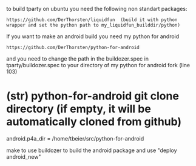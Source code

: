 
to build tparty on ubuntu you need  the following non standart packages:


    https://github.com/DerThorsten/liquidfun  (build it with python wrapper and set the python path to my_liquidfun_builddir/python)


If you want to make an android build you need my python for android

    https://github.com/DerThorsten/python-for-android

and you need to  change the path in the buildozer.spec in tparty/buildozer.spec 
to your directory of my python for android fork (line 103)

# (str) python-for-android git clone directory (if empty, it will be automatically cloned from github)
android.p4a_dir = /home/tbeier/src/python-for-android





make to use buildozer to build the android package and use "deploy android_new"